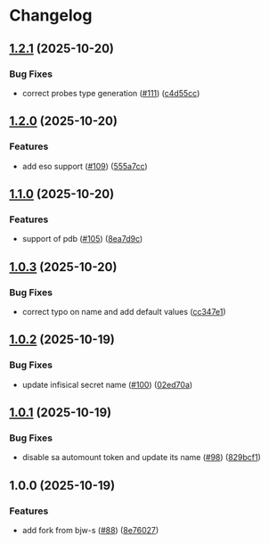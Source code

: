 # Changelog

## [1.2.1](https://github.com/dedsxc/labs/compare/app-template-1.2.0...app-template-1.2.1) (2025-10-20)


### Bug Fixes

* correct probes type generation ([#111](https://github.com/dedsxc/labs/issues/111)) ([c4d55cc](https://github.com/dedsxc/labs/commit/c4d55ccbe90df513f23d307f767f5555049f7608))

## [1.2.0](https://github.com/dedsxc/labs/compare/app-template-1.1.0...app-template-1.2.0) (2025-10-20)


### Features

* add eso support ([#109](https://github.com/dedsxc/labs/issues/109)) ([555a7cc](https://github.com/dedsxc/labs/commit/555a7cc02178446f5fd31afc7e22fd7de33f6ad9))

## [1.1.0](https://github.com/dedsxc/labs/compare/app-template-1.0.3...app-template-1.1.0) (2025-10-20)


### Features

* support of pdb ([#105](https://github.com/dedsxc/labs/issues/105)) ([8ea7d9c](https://github.com/dedsxc/labs/commit/8ea7d9c31470d9ba6b22c8ef97762afec7654793))

## [1.0.3](https://github.com/dedsxc/labs/compare/app-template-1.0.2...app-template-1.0.3) (2025-10-20)


### Bug Fixes

* correct typo on name and add default values ([cc347e1](https://github.com/dedsxc/labs/commit/cc347e1e01acd1566c08355e3f4f13cfdf54bfb6))

## [1.0.2](https://github.com/dedsxc/labs/compare/app-template-1.0.1...app-template-1.0.2) (2025-10-19)


### Bug Fixes

* update infisical secret name ([#100](https://github.com/dedsxc/labs/issues/100)) ([02ed70a](https://github.com/dedsxc/labs/commit/02ed70a965e04fbed34f693fe90919a4eab3ba7b))

## [1.0.1](https://github.com/dedsxc/labs/compare/app-template-1.0.0...app-template-1.0.1) (2025-10-19)


### Bug Fixes

* disable sa automount token and update its name ([#98](https://github.com/dedsxc/labs/issues/98)) ([829bcf1](https://github.com/dedsxc/labs/commit/829bcf1da4da228047bfbc4ce6d25ee054742809))

## 1.0.0 (2025-10-19)


### Features

* add fork from bjw-s ([#88](https://github.com/dedsxc/labs/issues/88)) ([8e76027](https://github.com/dedsxc/labs/commit/8e76027c7868fc5bd8124ab3071f94e461af5ef6))
